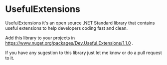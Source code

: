 # UsefulExtensions
UsefulExtensions it's an open source .NET Standard library that contains useful extensions to help developers coding fast and clean.

Add this library to your projects in https://www.nuget.org/packages/Dev.Useful.Extensions/1.1.0 .

If you have any sugestion to this library just let me know or do a pull request to it.

